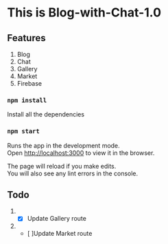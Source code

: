 # This is Blog-with-Chat-1.0

## Features

1. Blog
2. Chat
3. Gallery
4. Market
5. Firebase

### `npm install`

Install all the dependencies

### `npm start`

Runs the app in the development mode.\
Open [http://localhost:3000](http://localhost:3000) to view it in the browser.

The page will reload if you make edits.\
You will also see any lint errors in the console.

## Todo
1. - [x] Update Gallery route
2. - [ ]Update Market route 